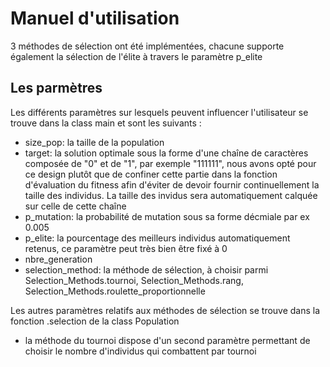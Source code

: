 # Manuel d'utilisation
3 méthodes de sélection ont été implémentées, chacune supporte également la sélection de l'élite à travers le paramètre p_elite

## Les parmètres
Les différents paramètres sur lesquels peuvent influencer l'utilisateur se trouve dans la class main et sont les suivants :
* size_pop: la taille de la population
* target: la solution optimale sous la forme d'une chaîne de caractères composée de "0" et de "1", par exemple "111111", nous avons opté pour ce design plutôt que de confiner cette partie dans la fonction d'évaluation du fitness afin d'éviter de devoir fournir continuellement la taille des individus. La taille des invidus sera automatiquement calquée sur celle de cette chaîne
* p_mutation: la probabilité de mutation sous sa forme décmiale par ex 0.005
* p_elite: la pourcentage des meilleurs individus automatiquement retenus, ce paramètre peut très bien être fixé à 0
* nbre_generation
* selection_method: la méthode de sélection, à choisir parmi Selection_Methods.tournoi, Selection_Methods.rang, Selection_Methods.roulette_proportionnelle

Les autres paramètres relatifs aux méthodes de sélection se trouve dans la fonction \.selection de la class Population
* la méthode du tournoi dispose d'un second paramètre permettant de choisir le nombre d'individus qui combattent par tournoi

 


